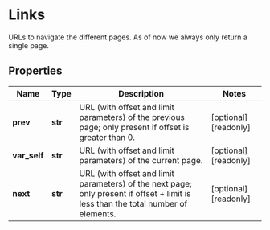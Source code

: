 # Links

URLs to navigate the different pages. As of now we always only return a single page. 
## Properties
| Name | Type | Description | Notes |
| ------------ | ------------- | ------------- | ------------- |
| **prev** | **str** | URL (with offset and limit parameters) of the previous page; only present if offset is greater than 0.  | [optional] [readonly]  |
| **var_self** | **str** | URL (with offset and limit parameters) of the current page.  | [optional] [readonly]  |
| **next** | **str** | URL (with offset and limit parameters) of the next page; only present if offset + limit is less than the total number of elements.  | [optional] [readonly]  |


